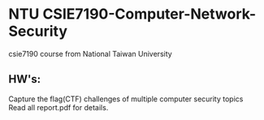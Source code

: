 # NTU CSIE7190-Computer-Network-Security
csie7190 course from National Taiwan University <br/>

## HW's:
Capture the flag(CTF) challenges of multiple computer security topics <br/>
Read all report.pdf for details. <br/>


